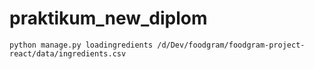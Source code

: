# praktikum_new_diplom
```
python manage.py loadingredients /d/Dev/foodgram/foodgram-project-react/data/ingredients.csv
```
